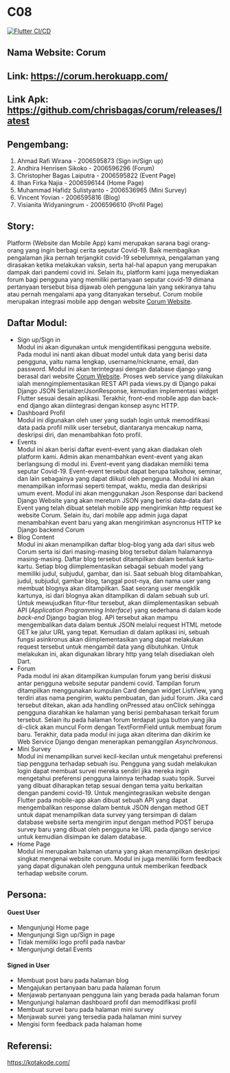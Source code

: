 # C08
[![Flutter CI/CD](https://github.com/chrisbagas/corum/actions/workflows/main.yml/badge.svg)](https://github.com/chrisbagas/corum/actions/workflows/main.yml)
## Nama Website: Corum
## Link: https://corum.herokuapp.com/ 
## Link Apk: https://github.com/chrisbagas/corum/releases/latest
## Pengembang:
1. Ahmad Rafi Wirana - 2006595873 (Sign in/Sign up)
2. Andhira Henrisen Sikoko - 2006596296 (Forum)
3. Christopher Bagas Laiputra - 2006595822 (Event Page)
4. Ilhan Firka Najia - 2006596144 (Home Page)
5. Muhammad Hafidz Sulistyanto - 2006536965 (Mini Survey)
6. Vincent Yovian - 2006595816 (Blog)
7. Visianita Widyaningrum - 2006596610 (Profil Page)
## Story:
Platform (Website dan Mobile App) kami merupakan sarana bagi orang-orang yang ingin berbagi cerita seputar Covid-19. Baik membagikan pengalaman jika pernah terjangkit covid-19 sebelumnya, pengalaman yang dirasakan ketika melakukan vaksin, serta hal-hal apapun yang merupakan dampak dari pandemi covid ini. Selain itu, platform kami juga menyediakan forum bagi pengguna yang memiliki pertanyaan seputar covid-19 dimana pertanyaan tersebut bisa dijawab oleh pengguna lain yang sekiranya tahu atau pernah mengalami apa yang ditanyakan tersebut. Corum mobile merupakan integrasi mobile app dengan website [Corum Website](https://corum.herokuapp.com/).
## Daftar Modul:
- Sign up/Sign in<br>
Modul ini akan digunakan untuk mengidentifikasi pengguna website. Pada modul ini nanti akan dibuat model untuk data yang berisi data pengguna, yaitu nama lengkap, username/nickname, email, dan password. Modul ini akan terintegrasi dengan database django yang berasal
dari website [Corum Website](https://corum.herokuapp.com/).  Proses web service yang dilakukan ialah menngimplementasikan REST API pada views.py di Django pakai Django JSON Serializer/JsonResponse, kemudian implementasi widget Flutter sesuai desain aplikasi. Terakhir, front-end mobile app dan back-end django akan diintegrasi dengan konsep async HTTP.
- Dashboard Profil<br>
Modul ini digunakan oleh user yang sudah login untuk memodifikasi data pada profil milik user tersebut, diantaranya mencakup nama, deskripsi diri, dan menambahkan foto profil.
- Events<br>
Modul ini akan berisi daftar event-event yang akan diadakan oleh platform kami. Admin akan menambahkan event-event yang akan berlangsung di modul ini. Event-event yang diadakan memiliki tema seputar Covid-19. Event-event tersebut dapat berupa talkshow, seminar, dan lain sebagainya yang dapat diikuti oleh pengguna. Modul ini akan menampilkan informasi seperti tempat, waktu, media dan deskripsi umum event. Modul ini akan menggunakan Json Response dari backend Django Website yang akan mereturn JSON yang berisi data-data dari Event yang telah dibuat setelah mobile app mengirimkan http request ke website Corum. Selain itu, dari mobile app admin juga dapat menambahkan event baru yang akan mengirimkan asyncronus HTTP ke Django backend Corum
- Blog Content<br>
Modul ini akan menampilkan daftar blog-blog yang ada dari situs web Corum serta isi dari masing-masing blog tersebut dalam halamannya masing-masing. Daftar blog tersebut ditampilkan dalam bentuk kartu-kartu. Setiap blog diimplementasikan sebagai sebuah model yang memiliki judul, subjudul, gambar, dan isi. Saat sebuah blog ditambahkan, judul, subjudul, gambar blog, tanggal post-nya, dan nama user yang membuat blognya akan ditampilkan. Saat seorang user mengklik kartunya, isi dari blognya akan ditampilkan di dalam sebuah sub url. Untuk mewujudkan fitur-fitur tersebut, akan diimplementasikan sebuah API (*Application Programming Interface*) yang sederhana di dalam kode *back-end* Django bagian blog. API tersebut akan mampu mengembalikan data dalam bentuk JSON melalui request HTML metode GET ke jalur URL yang tepat. Kemudian di dalam aplikasi ini, sebuah fungsi asinkronus akan diimplementasikan yang dapat melakukan request tersebut untuk mengambil data yang dibutuhkan. Untuk melakukan ini, akan digunakan library http yang telah disediakan oleh Dart.
- Forum<br>
Pada modul ini akan ditampilkan kumpulan forum yang berisi diskusi antar pengguna website seputar pandemi covid. Tampilan forum ditampilkan menggunakan kumpulan Card dengan widget ListView, yang terdiri atas nama pengirim, waktu pembuatan, dan judul forum. Jika card tersebut ditekan, akan ada handling onPressed atau onClick sehingga pengguna diarahkan ke halaman yang berisi pembahasan terkait forum tersebut. Selain itu pada halaman forum terdapat juga button yang jika di-click akan muncul Form dengan TextFormField untuk membuat forum baru. Terakhir, data pada modul ini juga akan diterima dan dikirim ke Web Service Django dengan menerapkan pemanggilan _Asynchronous_.
- Mini Survey<br>
Modul ini menampilkan survei kecil-kecilan untuk mengetahui preferensi tiap pengguna terhadap sebuah isu. Pengguna yang sudah melakukan login dapat membuat survei mereka sendiri jika mereka ingin mengetahui preferensi pengguna lainnya terhadap suatu topik. Survei yang dibuat diharapkan tetap sesuai dengan tema yaitu berkaitan dengan pandemi covid-19.
Untuk mengintegrasikan website dengan Flutter pada mobile-app akan dibuat sebuah API yang dapat mengembalikan response dalam bentuk JSON dengan method GET untuk dapat menampilkan data survey yang tersimpan di dalam database website serta mengirim input dengan method POST berupa survey baru yang dibuat oleh pengguna ke URL pada django service untuk kemudian disimpan ke dalam database.
- Home Page<br>
Modul ini merupakan halaman utama yang akan menampilkan deskripsi singkat mengenai website corum. Modul ini juga memiliki form feedback yang dapat digunakan oleh pengguna untuk memberikan feedback terhadap website corum.
## Persona:
#### Guest User
- Mengunjungi Home page
- Mengunjungi Sign up/Sign in page
- Tidak memiliki logo profil pada navbar
- Mengunjungi detail Events
#### Signed in User
- Membuat post baru pada halaman blog
- Mengajukan pertanyaan baru pada halaman forum
- Menjawab pertanyaan pengguna lain yang berada pada halaman forum
- Mengunjungi halaman dashboard profil dan memodifikasi profil 
- Membuat survei baru pada halaman mini survey
- Menjawab survei yang tersedia pada halaman mini survey
- Mengisi form feedback pada halaman home
## Referensi:
https://kotakode.com/
